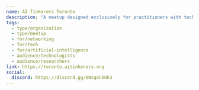 ```yaml
---
name: AI Tinkerers Toronto
description: "A meetup designed exclusively for practitioners with technical, machine learning, and entrepreneurial backgrounds who are actively building and working with foundation models, large language models (LLMs) and generative AI. Part of a global community across 100+ cities, AI Tinkerers Toronto hosts monthly events featuring demos, talks, and networking for over 3,000 AI/ML builders, engineers, and researchers."
tags:
  - type/organization
  - type/meetup
  - for/networking
  - for/tech
  - for/artificial-intelligence
  - audience/technologists
  - audience/researchers
link: https://toronto.aitinkerers.org
social:
  discord: https://discord.gg/8WsqnC6Hk3
---
```

